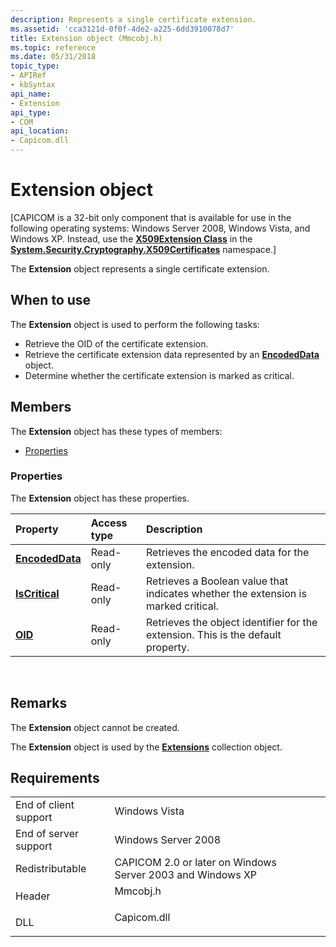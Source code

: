 ```yaml
---
description: Represents a single certificate extension.
ms.assetid: 'cca3121d-0f0f-4de2-a225-6dd3910078d7'
title: Extension object (Mmcobj.h)
ms.topic: reference
ms.date: 05/31/2018
topic_type:
- APIRef
- kbSyntax
api_name:
- Extension
api_type:
- COM
api_location:
- Capicom.dll
---
```


# Extension object

\[CAPICOM is a 32-bit only component that is available for use in the following operating systems: Windows Server 2008, Windows Vista, and Windows XP. Instead, use the [**X509Extension Class**](/dotnet/api/system.security.cryptography.x509certificates.x509extension?view=netcore-3.1) in the [**System.Security.Cryptography.X509Certificates**](/dotnet/api/system.security.cryptography.x509certificates.publickey.-ctor?view=netcore-3.1) namespace.\]

The **Extension** object represents a single certificate extension.

## When to use

The **Extension** object is used to perform the following tasks:

-   Retrieve the OID of the certificate extension.
-   Retrieve the certificate extension data represented by an [**EncodedData**](encodeddata.md) object.
-   Determine whether the certificate extension is marked as critical.

## Members

The **Extension** object has these types of members:

-   [Properties](#properties)

### Properties

The **Extension** object has these properties.



| Property                                                | Access type          | Description                                                                                   |
|:--------------------------------------------------------|:---------------------|:----------------------------------------------------------------------------------------------|
| [**EncodedData**](extension-encodeddata.md)<br/> | Read-only<br/> | Retrieves the encoded data for the extension.<br/>                                      |
| [**IsCritical**](extension-iscritical.md)<br/>   | Read-only<br/> | Retrieves a Boolean value that indicates whether the extension is marked critical.<br/> |
| [**OID**](extension-oid.md)<br/>                 | Read-only<br/> | Retrieves the object identifier for the extension. This is the default property.<br/>   |



 

## Remarks

The **Extension** object cannot be created.

The **Extension** object is used by the [**Extensions**](extensions.md) collection object.

## Requirements



|                                  |                                                                                        |
|----------------------------------|----------------------------------------------------------------------------------------|
| End of client support<br/> | Windows Vista<br/>                                                               |
| End of server support<br/> | Windows Server 2008<br/>                                                         |
| Redistributable<br/>       | CAPICOM 2.0 or later on Windows Server 2003 and Windows XP<br/>                  |
| Header<br/>                | <dl> <dt>Mmcobj.h</dt> </dl>    |
| DLL<br/>                   | <dl> <dt>Capicom.dll</dt> </dl> |



 

 
